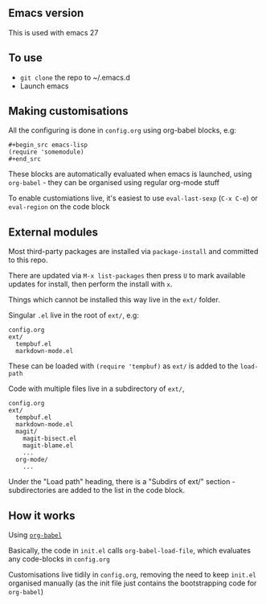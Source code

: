 ## Emacs version

This is used with emacs 27

## To use

- `git clone` the repo to ~/.emacs.d
- Launch emacs

## Making customisations

All the configuring is done in `config.org` using org-babel blocks, e.g:

    #+begin_src emacs-lisp
    (require 'somemodule)
    #+end_src

These blocks are automatically evaluated when emacs is launched, using
`org-babel` - they can be organised using regular org-mode stuff

To enable customiations live, it's easiest to use `eval-last-sexp`
(`C-x C-e`) or `eval-region` on the code block

## External modules

Most third-party packages are installed via `package-install` and
committed to this repo.

There are updated via `M-x list-packages` then press `U` to mark
available updates for install, then perform the install with `x`.

Things which cannot be installed this way live in the `ext/` folder.

Singular `.el` live in the root of `ext/`, e.g:

    config.org
    ext/
      tempbuf.el
      markdown-mode.el

These can be loaded with `(require 'tempbuf)` as `ext/` is added to
the `load-path`

Code with multiple files live in a subdirectory of `ext/`,

    config.org
    ext/
      tempbuf.el
      markdown-mode.el
      magit/
        magit-bisect.el
        magit-blame.el
        ...
      org-mode/
        ...

Under the "Load path" heading, there is a "Subdirs of ext/" section -
subdirectories are added to the list in the code block.

## How it works

Using [`org-babel`](http://orgmode.org/worg/org-contrib/babel/intro.html)

Basically, the code in `init.el` calls `org-babel-load-file`, which
evaluates any code-blocks in `config.org`

Customisations live tidily in `config.org`, removing the need to keep
`init.el` organised manually (as the init file just contains the
bootstrapping code for `org-babel`)
